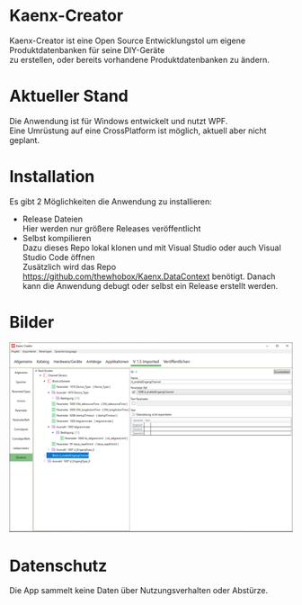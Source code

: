 # Kaenx-Creator
Kaenx-Creator ist eine Open Source Entwicklungstol um eigene Produktdatenbanken für seine DIY-Geräte  
zu erstellen, oder bereits vorhandene Produktdatenbanken zu ändern.
  
# Aktueller Stand
Die Anwendung ist für Windows entwickelt und nutzt WPF.  
Eine Umrüstung auf eine CrossPlatform ist möglich, aktuell aber nicht geplant.  
  
# Installation
Es gibt 2 Möglichkeiten die Anwendung zu installieren:  
 - Release Dateien  
    Hier werden nur größere Releases veröffentlicht
 - Selbst kompilieren  
    Dazu dieses Repo lokal klonen und mit Visual Studio oder auch Visual Studio Code öffnen  
    Zusätzlich wird das Repo https://github.com/thewhobox/Kaenx.DataContext benötigt.
    Danach kann die Anwendung debugt oder selbst ein Release erstellt werden.

# Bilder
[![Kaenx-Connect Ansicht Dynamic](/Images/Dynamic.png)](/Images/)
  
# Datenschutz
Die App sammelt keine Daten über Nutzungsverhalten oder Abstürze.
